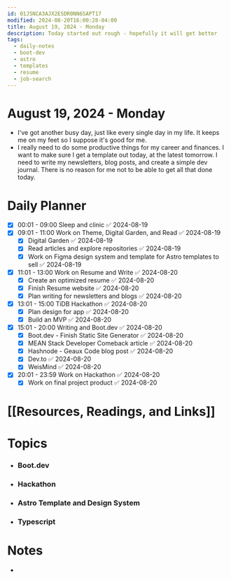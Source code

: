 ```yaml
---
id: 01J5NCA3AJX2ESDR0NN6SAPT17
modified: 2024-08-20T16:00:28-04:00
title: August 19, 2024 - Monday
description: Today started out rough - hopefully it will get better
tags:
  - daily-notes
  - boot-dev
  - astro
  - templates
  - resume
  - job-search
---
```

# August 19, 2024 - Monday
- I've got another busy day, just like every single day in my life. It keeps me on my feet so I suppose it's good for me.
- I really need to do some productive things for my career and finances. I want to make sure I get a template out today, at the latest tomorrow. I need to write my newsletters, blog posts, and create a simple dev journal. There is no reason for me not to be able to get all that done today.

# Daily Planner
- [x] 00:01 - 09:00 Sleep and clinic ✅ 2024-08-19
- [x] 09:01 - 11:00 Work on Theme, Digital Garden, and Read ✅ 2024-08-19
	- [x] Digital Garden ✅ 2024-08-19
	- [x] Read articles and explore repositories ✅ 2024-08-19
	- [x] Work on Figma design system and template for Astro templates to sell ✅ 2024-08-19
- [x] 11:01 - 13:00 Work on Resume and Write ✅ 2024-08-20
	- [x] Create an optimized resume ✅ 2024-08-20
	- [x] Finish Resume website ✅ 2024-08-20
	- [x] Plan writing for newsletters and blogs ✅ 2024-08-20
- [x] 13:01 - 15:00 TiDB Hackathon ✅ 2024-08-20
	- [x] Plan design for app ✅ 2024-08-20
	- [x] Build an MVP ✅ 2024-08-20
- [x] 15:01 - 20:00 Writing and Boot.dev ✅ 2024-08-20
	- [x] Boot.dev - Finish Static Site Generator ✅ 2024-08-20
	- [x] MEAN Stack Developer Comeback article ✅ 2024-08-20
	- [x] Hashnode - Geaux Code blog post ✅ 2024-08-20
	- [x] Dev.to ✅ 2024-08-20
	- [x] WeisMind ✅ 2024-08-20
- [x] 20:01 - 23:59 Work on Hackathon ✅ 2024-08-20
	- [x] Work on final project product ✅ 2024-08-20

# [[Resources, Readings, and Links]]

# Topics
- ### Boot.dev
- ### Hackathon
- ### Astro Template and Design System
- ### Typescript

# Notes
- 


